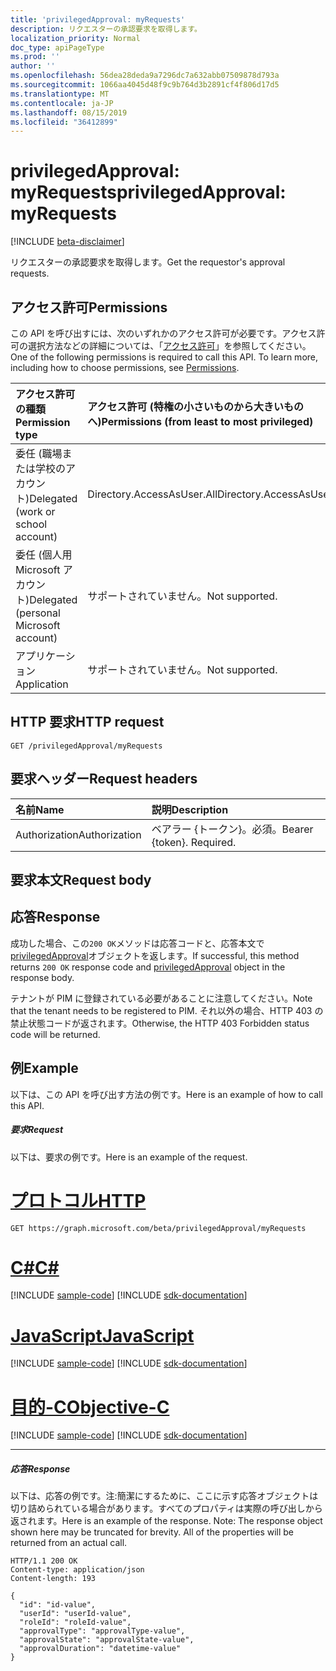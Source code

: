 ```yaml
---
title: 'privilegedApproval: myRequests'
description: リクエスターの承認要求を取得します。
localization_priority: Normal
doc_type: apiPageType
ms.prod: ''
author: ''
ms.openlocfilehash: 56dea28deda9a7296dc7a632abb07509878d793a
ms.sourcegitcommit: 1066aa4045d48f9c9b764d3b2891cf4f806d17d5
ms.translationtype: MT
ms.contentlocale: ja-JP
ms.lasthandoff: 08/15/2019
ms.locfileid: "36412899"
---
```

# <a name="privilegedapproval-myrequests"></a><span data-ttu-id="be409-103">privilegedApproval: myRequests</span><span class="sxs-lookup"><span data-stu-id="be409-103">privilegedApproval: myRequests</span></span>

[!INCLUDE [beta-disclaimer](../../includes/beta-disclaimer.md)]

<span data-ttu-id="be409-104">リクエスターの承認要求を取得します。</span><span class="sxs-lookup"><span data-stu-id="be409-104">Get the requestor's approval requests.</span></span>

## <a name="permissions"></a><span data-ttu-id="be409-105">アクセス許可</span><span class="sxs-lookup"><span data-stu-id="be409-105">Permissions</span></span>
<span data-ttu-id="be409-p101">この API を呼び出すには、次のいずれかのアクセス許可が必要です。アクセス許可の選択方法などの詳細については、「[アクセス許可](/graph/permissions-reference)」を参照してください。</span><span class="sxs-lookup"><span data-stu-id="be409-p101">One of the following permissions is required to call this API. To learn more, including how to choose permissions, see [Permissions](/graph/permissions-reference).</span></span>


|<span data-ttu-id="be409-108">アクセス許可の種類</span><span class="sxs-lookup"><span data-stu-id="be409-108">Permission type</span></span>      | <span data-ttu-id="be409-109">アクセス許可 (特権の小さいものから大きいものへ)</span><span class="sxs-lookup"><span data-stu-id="be409-109">Permissions (from least to most privileged)</span></span>              |
|:--------------------|:---------------------------------------------------------|
|<span data-ttu-id="be409-110">委任 (職場または学校のアカウント)</span><span class="sxs-lookup"><span data-stu-id="be409-110">Delegated (work or school account)</span></span> | <span data-ttu-id="be409-111">Directory.AccessAsUser.All</span><span class="sxs-lookup"><span data-stu-id="be409-111">Directory.AccessAsUser.All</span></span>    |
|<span data-ttu-id="be409-112">委任 (個人用 Microsoft アカウント)</span><span class="sxs-lookup"><span data-stu-id="be409-112">Delegated (personal Microsoft account)</span></span> | <span data-ttu-id="be409-113">サポートされていません。</span><span class="sxs-lookup"><span data-stu-id="be409-113">Not supported.</span></span>    |
|<span data-ttu-id="be409-114">アプリケーション</span><span class="sxs-lookup"><span data-stu-id="be409-114">Application</span></span> | <span data-ttu-id="be409-115">サポートされていません。</span><span class="sxs-lookup"><span data-stu-id="be409-115">Not supported.</span></span> |

## <a name="http-request"></a><span data-ttu-id="be409-116">HTTP 要求</span><span class="sxs-lookup"><span data-stu-id="be409-116">HTTP request</span></span>
<!-- { "blockType": "ignored" } -->
```http
GET /privilegedApproval/myRequests

```
## <a name="request-headers"></a><span data-ttu-id="be409-117">要求ヘッダー</span><span class="sxs-lookup"><span data-stu-id="be409-117">Request headers</span></span>
| <span data-ttu-id="be409-118">名前</span><span class="sxs-lookup"><span data-stu-id="be409-118">Name</span></span>       | <span data-ttu-id="be409-119">説明</span><span class="sxs-lookup"><span data-stu-id="be409-119">Description</span></span>|
|:---------------|:----------|
| <span data-ttu-id="be409-120">Authorization</span><span class="sxs-lookup"><span data-stu-id="be409-120">Authorization</span></span>  | <span data-ttu-id="be409-p102">ベアラー {トークン}。必須。</span><span class="sxs-lookup"><span data-stu-id="be409-p102">Bearer {token}. Required.</span></span> |

## <a name="request-body"></a><span data-ttu-id="be409-123">要求本文</span><span class="sxs-lookup"><span data-stu-id="be409-123">Request body</span></span>

## <a name="response"></a><span data-ttu-id="be409-124">応答</span><span class="sxs-lookup"><span data-stu-id="be409-124">Response</span></span>

<span data-ttu-id="be409-125">成功した場合、この`200 OK`メソッドは応答コードと、応答本文で[privilegedApproval](../resources/privilegedapproval.md)オブジェクトを返します。</span><span class="sxs-lookup"><span data-stu-id="be409-125">If successful, this method returns `200 OK` response code and [privilegedApproval](../resources/privilegedapproval.md) object in the response body.</span></span>

<span data-ttu-id="be409-126">テナントが PIM に登録されている必要があることに注意してください。</span><span class="sxs-lookup"><span data-stu-id="be409-126">Note that the tenant needs to be registered to PIM.</span></span> <span data-ttu-id="be409-127">それ以外の場合、HTTP 403 の禁止状態コードが返されます。</span><span class="sxs-lookup"><span data-stu-id="be409-127">Otherwise, the HTTP 403 Forbidden status code will be returned.</span></span>

## <a name="example"></a><span data-ttu-id="be409-128">例</span><span class="sxs-lookup"><span data-stu-id="be409-128">Example</span></span>
<span data-ttu-id="be409-129">以下は、この API を呼び出す方法の例です。</span><span class="sxs-lookup"><span data-stu-id="be409-129">Here is an example of how to call this API.</span></span>
##### <a name="request"></a><span data-ttu-id="be409-130">要求</span><span class="sxs-lookup"><span data-stu-id="be409-130">Request</span></span>
<span data-ttu-id="be409-131">以下は、要求の例です。</span><span class="sxs-lookup"><span data-stu-id="be409-131">Here is an example of the request.</span></span>

# <a name="httptabhttp"></a>[<span data-ttu-id="be409-132">プロトコル</span><span class="sxs-lookup"><span data-stu-id="be409-132">HTTP</span></span>](#tab/http)
<!-- {
  "blockType": "request",
  "name": "privilegedapproval_myrequests"
}-->
```http
GET https://graph.microsoft.com/beta/privilegedApproval/myRequests
```
# <a name="ctabcsharp"></a>[<span data-ttu-id="be409-133">C#</span><span class="sxs-lookup"><span data-stu-id="be409-133">C#</span></span>](#tab/csharp)
[!INCLUDE [sample-code](../includes/snippets/csharp/privilegedapproval-myrequests-csharp-snippets.md)]
[!INCLUDE [sdk-documentation](../includes/snippets/snippets-sdk-documentation-link.md)]

# <a name="javascripttabjavascript"></a>[<span data-ttu-id="be409-134">JavaScript</span><span class="sxs-lookup"><span data-stu-id="be409-134">JavaScript</span></span>](#tab/javascript)
[!INCLUDE [sample-code](../includes/snippets/javascript/privilegedapproval-myrequests-javascript-snippets.md)]
[!INCLUDE [sdk-documentation](../includes/snippets/snippets-sdk-documentation-link.md)]

# <a name="objective-ctabobjc"></a>[<span data-ttu-id="be409-135">目的-C</span><span class="sxs-lookup"><span data-stu-id="be409-135">Objective-C</span></span>](#tab/objc)
[!INCLUDE [sample-code](../includes/snippets/objc/privilegedapproval-myrequests-objc-snippets.md)]
[!INCLUDE [sdk-documentation](../includes/snippets/snippets-sdk-documentation-link.md)]

---


##### <a name="response"></a><span data-ttu-id="be409-136">応答</span><span class="sxs-lookup"><span data-stu-id="be409-136">Response</span></span>
<span data-ttu-id="be409-p104">以下は、応答の例です。注:簡潔にするために、ここに示す応答オブジェクトは切り詰められている場合があります。すべてのプロパティは実際の呼び出しから返されます。</span><span class="sxs-lookup"><span data-stu-id="be409-p104">Here is an example of the response. Note: The response object shown here may be truncated for brevity. All of the properties will be returned from an actual call.</span></span>
<!-- {
  "blockType": "response",
  "truncated": true,
  "@odata.type": "microsoft.graph.privilegedApproval"
} -->
```http
HTTP/1.1 200 OK
Content-type: application/json
Content-length: 193

{
  "id": "id-value",
  "userId": "userId-value",
  "roleId": "roleId-value",
  "approvalType": "approvalType-value",
  "approvalState": "approvalState-value",
  "approvalDuration": "datetime-value"
}
```

<!-- uuid: 8fcb5dbc-d5aa-4681-8e31-b001d5168d79
2015-10-25 14:57:30 UTC -->
<!--
{
  "type": "#page.annotation",
  "description": "privilegedApproval: myRequests",
  "keywords": "",
  "section": "documentation",
  "tocPath": "",
  "suppressions": [
  ]
}
-->
